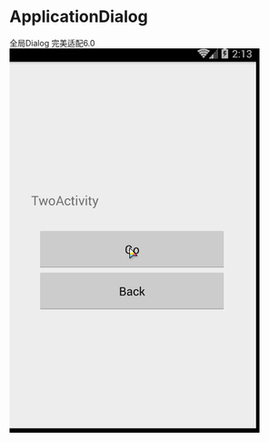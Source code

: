 # ApplicationDialog
全局Dialog 完美适配6.0
![点击](https://github.com/yudehai0204/ImageCache/blob/master/Logo/dialog.gif)
